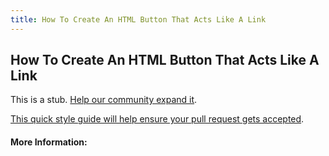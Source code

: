 ```yaml
---
title: How To Create An HTML Button That Acts Like A Link
---
```

## How To Create An HTML Button That Acts Like A Link

This is a stub. [Help our community expand it](https://github.com/freecodecamp/guides/tree/master/src/pages/articles/html/how-to-create-an-html-button-that-acts-like-a-link/index.md).

[This quick style guide will help ensure your pull request gets accepted](https://github.com/freecodecamp/guides/blob/master/README.md).

<!-- The article goes here, in GitHub-flavored Markdown. Feel free to add YouTube videos, images, and CodePen/JSBin embeds  -->

#### More Information:
<!-- Please add any articles you think might be helpful to read before writing the article -->


